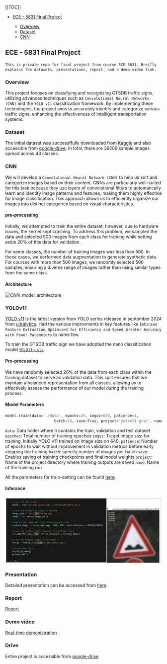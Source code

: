 [[_TOC_]]

* [ECE - 5831 Final Project](#ece---5831-final-project)

    * [Overview](#overview)
    * [Dataset](#Dataset)
    * [CNN](#cnn)



## ECE - 5831 Final Project
    This is private repo for final project from course ECE 5831. Breifly explains the datasets, presentations, report, and a demo video link.

### Overview
This project focuses on classifying and recognizing GTSDB traffic signs, utilizing advanced techniques such as `Convolutional Neural Networks (CNN)` and the `YOLO v11` classification framework. By implementing these technologies, the project aims to accurately identify and categorize various traffic signs, enhancing the effectiveness of intelligent transportation systems.

### Dataset
The initial dataset was successffully downloaded from [Kaggle][01] and also accessible from [google-drive][10]. In total, there are 39209 sample images spread across 43 classes.

### CNN
We will develop a `Convolutional Neural Network (CNN)` to help us sort and categorize images based on their content. CNNs are particularly well-suited for this task because they use layers of convolutional filters to automatically learn and identify image patterns and features, making them highly effective for image classification. This approach allows us to efficiently organize our images into distinct categories based on visual characteristics.

#### pre-processing
Initially, we attempted to train the entire dataset; however, due to hardware issues, the kernel kept crashing. To address this problem, we sampled the data and selected 500 images from each class for training while setting aside 20% of this data for validation.

For some classes, the number of training images was less than 500. In these cases, we performed data augmentation to generate synthetic data. For courses with more than 500 images, we randomly selected 500 samples, ensuring a diverse range of images rather than using similar types from the same class.

#### Architecture
![CNN_model_architecture](project/images/CNN_model_architecture.jpeg)

### YOLOv11
[YOLO v11][02] is the latest version from YOLO series released in september 2024 from [ultralytics][03]. Had the various improvments in key features like `Enhanced Feature Extraction`, `Optimized for Efficiency and Speed`, `Greater Accuracy with Fewer Parameters` to name few.

To train the GTSDB traffic sign we have adopted the nano classification model [`YOLO11n-cls`][04].

#### Pre-processing
We have randomly selected 20% of the data from each class within the training dataset to serve as validation data. This split ensures that we maintain a balanced representation from all classes, allowing us to effectively assess the performance of our model during the training process. 

#### Model Parameters
```python
model.train(data='./data', epochs=20, imgsz=640, patience=4,
                      batch=16, save=True, project='yolov11-gtsb', name='initial_run')
```
`data`: Data folder where it contains the train, validation and test dataset
`epoches`: Total number of training epoches
`imgsz`: Traget image size for training. Initially YOLO v11 trained on image size on 640.
`patience`: Number of epochs to wait without improvement in validation metrics before early stopping the training
`batch`: specify number of images per batch
`save`: Enables saving of training checkpoints and final model weights
`project`: Name of the project directory where training outputs are saved
`name`: Name of the training run

All the parameters for train-setting can be found [here][05].

#### Inferance
![yolo-gtsdb-inference](./project/images/Yolo-inference.png)

### Presentation

Detailed presentation can be accessed from [here][06].

### Report

[Report][07] 

### Demo video

[Real-time demonistration][08]

### Drive
Entire project is accessible from [google-drive][09]




[01]: https://www.kaggle.com/datasets/meowmeowmeowmeowmeow/gtsrb-german-traffic-sign/data
[02]: https://docs.ultralytics.com/models/yolo11/
[03]: https://www.ultralytics.com/
[04]: https://docs.ultralytics.com/tasks/classify/#models
[05]: https://docs.ultralytics.com/usage/cfg/#train-settings
[06]: https://drive.google.com/drive/folders/1R8MJjjtUl_aGa_iuz64tkUF_AjdMrIHa?usp=sharing
[07]: https://drive.google.com/drive/folders/1R8MJjjtUl_aGa_iuz64tkUF_AjdMrIHa?usp=sharing
[08]: https://drive.google.com/drive/folders/1R8MJjjtUl_aGa_iuz64tkUF_AjdMrIHa?usp=sharing
[09]: https://drive.google.com/drive/folders/1R8MJjjtUl_aGa_iuz64tkUF_AjdMrIHa?usp=sharing
[10]: https://drive.google.com/drive/folders/1BeG7f-_2BksgPQPjyQopV6oXn-3Et2Qo?usp=drive_link